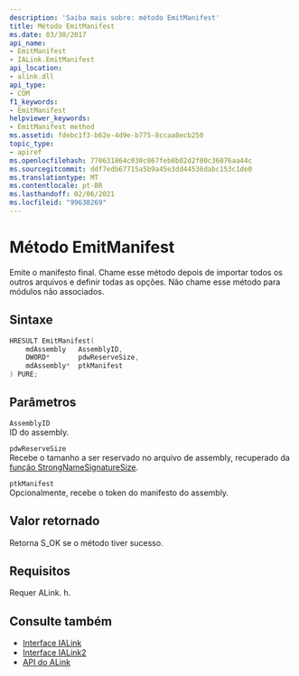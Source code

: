 ```yaml
---
description: 'Saiba mais sobre: método EmitManifest'
title: Método EmitManifest
ms.date: 03/30/2017
api_name:
- EmitManifest
- IALink.EmitManifest
api_location:
- alink.dll
api_type:
- COM
f1_keywords:
- EmitManifest
helpviewer_keywords:
- EmitManifest method
ms.assetid: fdebc1f3-b62e-4d9e-b775-8ccaa8ecb250
topic_type:
- apiref
ms.openlocfilehash: 770631864c030c067feb0b02d2f00c36076aa44c
ms.sourcegitcommit: ddf7edb67715a5b9a45e3dd44536dabc153c1de0
ms.translationtype: MT
ms.contentlocale: pt-BR
ms.lasthandoff: 02/06/2021
ms.locfileid: "99638269"
---
```

# <a name="emitmanifest-method"></a>Método EmitManifest

Emite o manifesto final. Chame esse método depois de importar todos os outros arquivos e definir todas as opções. Não chame esse método para módulos não associados.  
  
## <a name="syntax"></a>Sintaxe  
  
```cpp  
HRESULT EmitManifest(  
    mdAssembly   AssemblyID,  
    DWORD*       pdwReserveSize,  
    mdAssembly*  ptkManifest  
) PURE;  
```  
  
## <a name="parameters"></a>Parâmetros  

 `AssemblyID`  
 ID do assembly.  
  
 `pdwReserveSize`  
 Recebe o tamanho a ser reservado no arquivo de assembly, recuperado da [função StrongNameSignatureSize](../strong-naming/strongnamesignaturesize-function.md).  
  
 `ptkManifest`  
 Opcionalmente, recebe o token do manifesto do assembly.  
  
## <a name="return-value"></a>Valor retornado  

 Retorna S_OK se o método tiver sucesso.  
  
## <a name="requirements"></a>Requisitos  

 Requer ALink. h.  
  
## <a name="see-also"></a>Consulte também

- [Interface IALink](ialink-interface.md)
- [Interface IALink2](ialink2-interface.md)
- [API do ALink](index.md)
